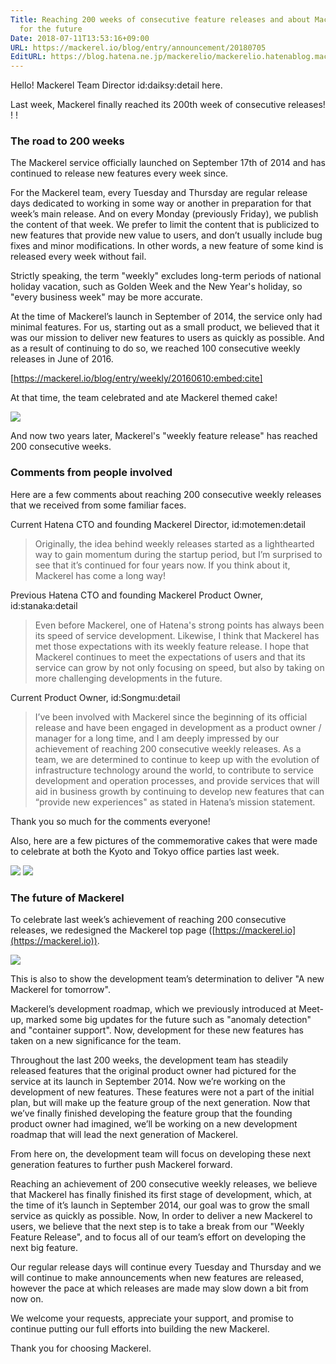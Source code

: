 ```yaml
---
Title: Reaching 200 weeks of consecutive feature releases and about Mackerel’s plans
  for the future
Date: 2018-07-11T13:53:16+09:00
URL: https://mackerel.io/blog/entry/announcement/20180705
EditURL: https://blog.hatena.ne.jp/mackerelio/mackerelio.hatenablog.mackerel.io/atom/entry/10257846132600152278
---
```


Hello! Mackerel Team Director id:daiksy:detail here.

Last week, Mackerel finally reached its 200th week of consecutive releases! ! !

### The road to 200 weeks

The Mackerel service officially launched on September 17th of 2014 and has continued to release new features every week since.

For the Mackerel team, every Tuesday and Thursday are regular release days dedicated to working in some way or another in preparation for that week’s main release. And on every Monday (previously Friday), we publish the content of that week. We prefer to limit the content that is publicized to new features that provide new value to users, and don’t usually include bug fixes and minor modifications. In other words, a new feature of some kind is released every week without fail.

Strictly speaking, the term "weekly" excludes long-term periods of national holiday vacation, such as Golden Week and the New Year's holiday, so "every business week" may be more accurate.

At the time of Mackerel’s launch in September of 2014, the service only had minimal features. For us, starting out as a small product, we believed that it was our mission to deliver new features to users as quickly as possible. And as a result of continuing to do so, we reached 100 consecutive weekly releases in June of 2016.

[https://mackerel.io/blog/entry/weekly/20160610:embed:cite]

At that time, the team celebrated and ate Mackerel themed cake!

![](https://cdn-ak.f.st-hatena.com/images/fotolife/a/andyyk/20180711/20180711131621.jpg)

And now two years later, Mackerel's "weekly feature release" has reached 200 consecutive weeks.

### Comments from people involved

Here are a few comments about reaching 200 consecutive weekly releases that we received from some familiar faces.

Current Hatena CTO and founding Mackerel Director, id:motemen:detail
> Originally, the idea behind weekly releases started as a lighthearted way to gain momentum during the startup period, but I’m surprised to see that it’s continued for four years now. If you think about it, Mackerel has come a long way!

Previous Hatena CTO and founding Mackerel Product Owner, id:stanaka:detail
> Even before Mackerel, one of Hatena's strong points has always been its speed of service development. Likewise, I think that Mackerel has met those expectations with its weekly feature release. I hope that Mackerel continues to meet the expectations of users and that its service can grow by not only focusing on speed, but also by taking on more challenging developments in the future.

Current Product Owner, id:Songmu:detail
> I’ve been involved with Mackerel since the beginning of its official release and have been engaged in development as a product owner / manager for a long time, and I am deeply impressed by our achievement of reaching 200 consecutive weekly releases. As a team, we are determined to continue to keep up with the evolution of infrastructure technology around the world, to contribute to service development and operation processes, and provide services that will aid in business growth by continuing to develop new features that can “provide new experiences" as stated in Hatena’s mission statement.

Thank you so much for the comments everyone!

Also, here are a few pictures of the commemorative cakes that were made to celebrate at both the Kyoto and Tokyo office parties last week.

![](https://cdn-ak.f.st-hatena.com/images/fotolife/a/andyyk/20180711/20180711131628.jpg)
![](https://cdn-ak.f.st-hatena.com/images/fotolife/a/andyyk/20180711/20180711131625.jpg)

### The future of Mackerel

To celebrate last week’s achievement of reaching 200 consecutive releases, we redesigned the Mackerel top page ([https://mackerel.io](https://mackerel.io)).

![](https://cdn-ak.f.st-hatena.com/images/fotolife/a/andyyk/20180706/20180706165107.png)

This is also to show the development team’s determination to deliver "A new Mackerel for tomorrow".

Mackerel’s development roadmap, which we previously introduced at Meet-up, marked some big updates for the future such as "anomaly detection" and "container support". Now, development for these new features has taken on a new significance for the team.

Throughout the last 200 weeks, the development team has steadily released features that the original product owner had pictured for the service at its launch in September 2014. Now we’re working on the development of new features. These features were not a part of the initial plan, but will make up the feature group of the next generation. Now that we’ve finally finished developing the feature group that the founding product owner had imagined, we’ll be working on a new development roadmap that will lead the next generation of Mackerel.

From here on, the development team will focus on developing these next generation features to further push Mackerel forward.

Reaching an achievement of 200 consecutive weekly releases, we believe that Mackerel has finally finished its first stage of development, which, at the time of it’s launch in September 2014, our goal was to grow the small service as quickly as possible. Now, In order to deliver a new Mackerel to users, we believe that the next step is to take a break from our "Weekly Feature Release", and to focus all of our team’s effort on developing the next big feature.

Our regular release days will continue every Tuesday and Thursday and we will continue to make announcements when new features are released, however the pace at which releases are made may slow down a bit from now on. 

We welcome your requests, appreciate your support, and promise to continue putting our full efforts into building the new Mackerel.

Thank you for choosing Mackerel.
